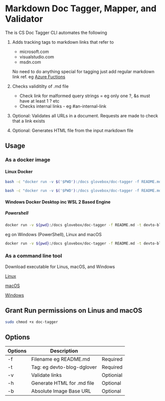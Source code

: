 # Markdown Doc Tagger, Mapper, and Validator

The is CS Doc Tagger CLI automates the following

1) Adds tracking tags to markdown links that refer to 
    - microsoft.com
    - visualstudio.com
    - msdn.com

    No need to do anything special for tagging just add regular  markdown link ref. eg [Azure Fuctions](http://docs...)

2) Checks validitilty of .md file
    - Check link for malformed query strings = eg only one ?, &s must have at least 1 ? etc
    - Checks internal links - eg #an-internal-link

3) Optional: Validates all URLs in a document. Requests are made to check that a link exists

4) Optional: Generates HTML file from the input markdown file


## Usage

### As a docker image

#### Linux Docker

```bash
bash -c "docker run -v $('$PWD'):/docs glovebox/doc-tagger -f README.md -t devto-blog-uname -v"
```

```bash
bash -c "docker run -v $('$PWD'):/docs glovebox/doc-tagger -f README.md -t devto-blog-uname -v  -h -b https://raw.githubusercontent.com/gloveboxes/Azure-IoT-Edge-on-Raspberry-Pi-Buster/master/resources"
```



#### Windows Docker Desktop inc WSL 2 Based Engine


##### Powershell

```bash
docker run -v ${pwd}:/docs glovebox/doc-tagger -f README.md -t devto-blog-uname -v -h
```

eg on Windows (PowerShell), Linux and macOS

```bash
docker run -v ${pwd}:/docs glovebox/doc-tagger -f README.md -t devto-blog-uname -v -h -b https://raw.githubusercontent.com/gloveboxes/Azure-IoT-Edge-on-Raspberry-Pi-Buster/master/resources
```

### As a command line tool

Download executable for Linus, macOS, and Windows

[Linux](https://doctagger.z22.web.core.windows.net/doc-tagger)

[macOS](http://tobeposted)

[Windows](https://doctagger.z22.web.core.windows.net/doc-tagger.exe)

## Grant Run permissions on Linus and macOS

```bash
sudo chmod +x doc-tagger
```

## Options

| Options | Description | |
|---|----| ---- |
| -f | Filename eg README.md | Required |
| -t | Tag: eg devto-blog-dglover | Required |
| -v | Validate links | Optionial |
| -h | Generate HTML for .md file | Optional |
| -b | Absolute Image Base URL | Optional |


